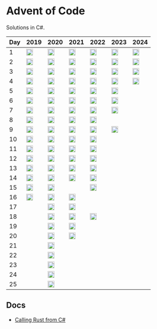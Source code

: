 # Advent of Code
Solutions in C#.

| Day | 2019 | 2020 | 2021 | 2022 | 2023 | 2024 |
|-----|------|------|------|------|------|------|
| 1  | [<img src="https://cdn.jsdelivr.net/gh/devicons/devicon/icons/csharp/csharp-original.svg" alt="C#" width="18" height="18">](https://github.com/sindrekjr/AdventOfCode/blob/master/AdventOfCode.Solutions/Year2019/Day01/Solution.cs) | [<img src="https://cdn.jsdelivr.net/gh/devicons/devicon/icons/csharp/csharp-original.svg" alt="C#" width="18" height="18">](https://github.com/sindrekjr/AdventOfCode/blob/master/AdventOfCode.Solutions/Year2020/Day01/Solution.cs) | [<img src="https://cdn.jsdelivr.net/gh/devicons/devicon/icons/csharp/csharp-original.svg" alt="C#" width="18" height="18">](https://github.com/sindrekjr/AdventOfCode/blob/master/AdventOfCode.Solutions/Year2021/Day01/Solution.cs) | [<img src="https://cdn.jsdelivr.net/gh/devicons/devicon@latest/icons/rust/rust-original.svg" alt="Rust" width="18" height="18">](https://github.com/sindrekjr/AdventOfCode/blob/master/AdventOfCode.Solutions.Rust/src/y2022/d01.rs) | [<img src="https://cdn.jsdelivr.net/gh/devicons/devicon/icons/csharp/csharp-original.svg" alt="C#" width="18" height="18">](https://github.com/sindrekjr/AdventOfCode/blob/master/AdventOfCode.Solutions/Year2023/Day01/Solution.cs) | [<img src="https://cdn.jsdelivr.net/gh/devicons/devicon@latest/icons/rust/rust-original.svg" alt="Rust" width="18" height="18">](https://github.com/sindrekjr/AdventOfCode/blob/master/AdventOfCode.Solutions.Rust/src/y2024/d01.rs)
| 2  | [<img src="https://cdn.jsdelivr.net/gh/devicons/devicon/icons/csharp/csharp-original.svg" alt="C#" width="18" height="18">](https://github.com/sindrekjr/AdventOfCode/blob/master/AdventOfCode.Solutions/Year2019/Day02/Solution.cs) | [<img src="https://cdn.jsdelivr.net/gh/devicons/devicon/icons/csharp/csharp-original.svg" alt="C#" width="18" height="18">](https://github.com/sindrekjr/AdventOfCode/blob/master/AdventOfCode.Solutions/Year2020/Day02/Solution.cs) | [<img src="https://cdn.jsdelivr.net/gh/devicons/devicon/icons/csharp/csharp-original.svg" alt="C#" width="18" height="18">](https://github.com/sindrekjr/AdventOfCode/blob/master/AdventOfCode.Solutions/Year2021/Day02/Solution.cs) | [<img src="https://cdn.jsdelivr.net/gh/devicons/devicon/icons/csharp/csharp-original.svg" alt="C#" width="18" height="18">](https://github.com/sindrekjr/AdventOfCode/blob/master/AdventOfCode.Solutions/Year2022/Day02/Solution.cs) | [<img src="https://cdn.jsdelivr.net/gh/devicons/devicon/icons/csharp/csharp-original.svg" alt="C#" width="18" height="18">](https://github.com/sindrekjr/AdventOfCode/blob/master/AdventOfCode.Solutions/Year2023/Day02/Solution.cs) | [<img src="https://cdn.jsdelivr.net/gh/devicons/devicon@latest/icons/rust/rust-original.svg" alt="Rust" width="18" height="18">](https://github.com/sindrekjr/AdventOfCode/blob/master/AdventOfCode.Solutions.Rust/src/y2024/d02.rs)
| 3  | [<img src="https://cdn.jsdelivr.net/gh/devicons/devicon/icons/csharp/csharp-original.svg" alt="C#" width="18" height="18">](https://github.com/sindrekjr/AdventOfCode/blob/master/AdventOfCode.Solutions/Year2019/Day03/Solution.cs) | [<img src="https://cdn.jsdelivr.net/gh/devicons/devicon/icons/csharp/csharp-original.svg" alt="C#" width="18" height="18">](https://github.com/sindrekjr/AdventOfCode/blob/master/AdventOfCode.Solutions/Year2020/Day03/Solution.cs) | [<img src="https://cdn.jsdelivr.net/gh/devicons/devicon/icons/csharp/csharp-original.svg" alt="C#" width="18" height="18">](https://github.com/sindrekjr/AdventOfCode/blob/master/AdventOfCode.Solutions/Year2021/Day03/Solution.cs) | [<img src="https://cdn.jsdelivr.net/gh/devicons/devicon/icons/csharp/csharp-original.svg" alt="C#" width="18" height="18">](https://github.com/sindrekjr/AdventOfCode/blob/master/AdventOfCode.Solutions/Year2022/Day03/Solution.cs) | [<img src="https://cdn.jsdelivr.net/gh/devicons/devicon/icons/csharp/csharp-original.svg" alt="C#" width="18" height="18">](https://github.com/sindrekjr/AdventOfCode/blob/master/AdventOfCode.Solutions/Year2023/Day03/Solution.cs) | [<img src="https://cdn.jsdelivr.net/gh/devicons/devicon@latest/icons/rust/rust-original.svg" alt="Rust" width="18" height="18">](https://github.com/sindrekjr/AdventOfCode/blob/master/AdventOfCode.Solutions.Rust/src/y2024/d03.rs)
| 4  | [<img src="https://cdn.jsdelivr.net/gh/devicons/devicon/icons/csharp/csharp-original.svg" alt="C#" width="18" height="18">](https://github.com/sindrekjr/AdventOfCode/blob/master/AdventOfCode.Solutions/Year2019/Day04/Solution.cs) | [<img src="https://cdn.jsdelivr.net/gh/devicons/devicon/icons/csharp/csharp-original.svg" alt="C#" width="18" height="18">](https://github.com/sindrekjr/AdventOfCode/blob/master/AdventOfCode.Solutions/Year2020/Day04/Solution.cs) | [<img src="https://cdn.jsdelivr.net/gh/devicons/devicon/icons/csharp/csharp-original.svg" alt="C#" width="18" height="18">](https://github.com/sindrekjr/AdventOfCode/blob/master/AdventOfCode.Solutions/Year2021/Day04/Solution.cs) | [<img src="https://cdn.jsdelivr.net/gh/devicons/devicon/icons/csharp/csharp-original.svg" alt="C#" width="18" height="18">](https://github.com/sindrekjr/AdventOfCode/blob/master/AdventOfCode.Solutions/Year2022/Day04/Solution.cs) | [<img src="https://cdn.jsdelivr.net/gh/devicons/devicon/icons/csharp/csharp-original.svg" alt="C#" width="18" height="18">](https://github.com/sindrekjr/AdventOfCode/blob/master/AdventOfCode.Solutions/Year2023/Day04/Solution.cs) | [<img src="https://cdn.jsdelivr.net/gh/devicons/devicon@latest/icons/rust/rust-original.svg" alt="Rust" width="18" height="18">](https://github.com/sindrekjr/AdventOfCode/blob/master/AdventOfCode.Solutions.Rust/src/y2024/d04.rs)
| 5  | [<img src="https://cdn.jsdelivr.net/gh/devicons/devicon/icons/csharp/csharp-original.svg" alt="C#" width="18" height="18">](https://github.com/sindrekjr/AdventOfCode/blob/master/AdventOfCode.Solutions/Year2019/Day05/Solution.cs) | [<img src="https://cdn.jsdelivr.net/gh/devicons/devicon/icons/csharp/csharp-original.svg" alt="C#" width="18" height="18">](https://github.com/sindrekjr/AdventOfCode/blob/master/AdventOfCode.Solutions/Year2020/Day05/Solution.cs) | [<img src="https://cdn.jsdelivr.net/gh/devicons/devicon/icons/csharp/csharp-original.svg" alt="C#" width="18" height="18">](https://github.com/sindrekjr/AdventOfCode/blob/master/AdventOfCode.Solutions/Year2021/Day05/Solution.cs) | [<img src="https://cdn.jsdelivr.net/gh/devicons/devicon@latest/icons/rust/rust-original.svg" alt="Rust" width="18" height="18">](https://github.com/sindrekjr/AdventOfCode/blob/master/AdventOfCode.Solutions.Rust/src/y2022/d05.rs) | [<img src="https://cdn.jsdelivr.net/gh/devicons/devicon/icons/csharp/csharp-original.svg" alt="C#" width="18" height="18">](https://github.com/sindrekjr/AdventOfCode/blob/master/AdventOfCode.Solutions/Year2023/Day05/Solution.cs)
| 6  | [<img src="https://cdn.jsdelivr.net/gh/devicons/devicon/icons/csharp/csharp-original.svg" alt="C#" width="18" height="18">](https://github.com/sindrekjr/AdventOfCode/blob/master/AdventOfCode.Solutions/Year2019/Day06/Solution.cs) | [<img src="https://cdn.jsdelivr.net/gh/devicons/devicon/icons/csharp/csharp-original.svg" alt="C#" width="18" height="18">](https://github.com/sindrekjr/AdventOfCode/blob/master/AdventOfCode.Solutions/Year2020/Day06/Solution.cs) | [<img src="https://cdn.jsdelivr.net/gh/devicons/devicon/icons/csharp/csharp-original.svg" alt="C#" width="18" height="18">](https://github.com/sindrekjr/AdventOfCode/blob/master/AdventOfCode.Solutions/Year2021/Day06/Solution.cs) | [<img src="https://cdn.jsdelivr.net/gh/devicons/devicon@latest/icons/rust/rust-original.svg" alt="Rust" width="18" height="18">](https://github.com/sindrekjr/AdventOfCode/blob/master/AdventOfCode.Solutions.Rust/src/y2022/d06.rs) | [<img src="https://cdn.jsdelivr.net/gh/devicons/devicon/icons/csharp/csharp-original.svg" alt="C#" width="18" height="18">](https://github.com/sindrekjr/AdventOfCode/blob/master/AdventOfCode.Solutions/Year2023/Day06/Solution.cs)
| 7  | [<img src="https://cdn.jsdelivr.net/gh/devicons/devicon/icons/csharp/csharp-original.svg" alt="C#" width="18" height="18">](https://github.com/sindrekjr/AdventOfCode/blob/master/AdventOfCode.Solutions/Year2019/Day07/Solution.cs) | [<img src="https://cdn.jsdelivr.net/gh/devicons/devicon/icons/csharp/csharp-original.svg" alt="C#" width="18" height="18">](https://github.com/sindrekjr/AdventOfCode/blob/master/AdventOfCode.Solutions/Year2020/Day07/Solution.cs) | [<img src="https://cdn.jsdelivr.net/gh/devicons/devicon/icons/csharp/csharp-original.svg" alt="C#" width="18" height="18">](https://github.com/sindrekjr/AdventOfCode/blob/master/AdventOfCode.Solutions/Year2021/Day07/Solution.cs) | [<img src="https://cdn.jsdelivr.net/gh/devicons/devicon@latest/icons/rust/rust-original.svg" alt="Rust" width="18" height="18">](https://github.com/sindrekjr/AdventOfCode/blob/master/AdventOfCode.Solutions.Rust/src/y2022/d07.rs) | [<img src="https://cdn.jsdelivr.net/gh/devicons/devicon/icons/csharp/csharp-original.svg" alt="C#" width="18" height="18">](https://github.com/sindrekjr/AdventOfCode/blob/master/AdventOfCode.Solutions/Year2023/Day07/Solution.cs)
| 8  | [<img src="https://cdn.jsdelivr.net/gh/devicons/devicon/icons/csharp/csharp-original.svg" alt="C#" width="18" height="18">](https://github.com/sindrekjr/AdventOfCode/blob/master/AdventOfCode.Solutions/Year2019/Day08/Solution.cs) | [<img src="https://cdn.jsdelivr.net/gh/devicons/devicon/icons/csharp/csharp-original.svg" alt="C#" width="18" height="18">](https://github.com/sindrekjr/AdventOfCode/blob/master/AdventOfCode.Solutions/Year2020/Day08/Solution.cs) | [<img src="https://cdn.jsdelivr.net/gh/devicons/devicon/icons/csharp/csharp-original.svg" alt="C#" width="18" height="18">](https://github.com/sindrekjr/AdventOfCode/blob/master/AdventOfCode.Solutions/Year2021/Day08/Solution.cs) | [<img src="https://cdn.jsdelivr.net/gh/devicons/devicon@latest/icons/rust/rust-original.svg" alt="Rust" width="18" height="18">](https://github.com/sindrekjr/AdventOfCode/blob/master/AdventOfCode.Solutions.Rust/src/y2022/d08.rs)
| 9  | [<img src="https://cdn.jsdelivr.net/gh/devicons/devicon/icons/csharp/csharp-original.svg" alt="C#" width="18" height="18">](https://github.com/sindrekjr/AdventOfCode/blob/master/AdventOfCode.Solutions/Year2019/Day09/Solution.cs) | [<img src="https://cdn.jsdelivr.net/gh/devicons/devicon/icons/csharp/csharp-original.svg" alt="C#" width="18" height="18">](https://github.com/sindrekjr/AdventOfCode/blob/master/AdventOfCode.Solutions/Year2020/Day09/Solution.cs) | [<img src="https://cdn.jsdelivr.net/gh/devicons/devicon/icons/csharp/csharp-original.svg" alt="C#" width="18" height="18">](https://github.com/sindrekjr/AdventOfCode/blob/master/AdventOfCode.Solutions/Year2021/Day09/Solution.cs) | [<img src="https://cdn.jsdelivr.net/gh/devicons/devicon@latest/icons/rust/rust-original.svg" alt="Rust" width="18" height="18">](https://github.com/sindrekjr/AdventOfCode/blob/master/AdventOfCode.Solutions.Rust/src/y2022/d09.rs) | [<img src="https://cdn.jsdelivr.net/gh/devicons/devicon/icons/csharp/csharp-original.svg" alt="C#" width="18" height="18">](https://github.com/sindrekjr/AdventOfCode/blob/master/AdventOfCode.Solutions/Year2023/Day09/Solution.cs)
| 10 | [<img src="https://cdn.jsdelivr.net/gh/devicons/devicon/icons/csharp/csharp-original.svg" alt="C#" width="18" height="18">](https://github.com/sindrekjr/AdventOfCode/blob/master/AdventOfCode.Solutions/Year2019/Day10/Solution.cs) | [<img src="https://cdn.jsdelivr.net/gh/devicons/devicon/icons/csharp/csharp-original.svg" alt="C#" width="18" height="18">](https://github.com/sindrekjr/AdventOfCode/blob/master/AdventOfCode.Solutions/Year2020/Day10/Solution.cs) | [<img src="https://cdn.jsdelivr.net/gh/devicons/devicon/icons/csharp/csharp-original.svg" alt="C#" width="18" height="18">](https://github.com/sindrekjr/AdventOfCode/blob/master/AdventOfCode.Solutions/Year2021/Day10/Solution.cs) | [<img src="https://cdn.jsdelivr.net/gh/devicons/devicon@latest/icons/rust/rust-original.svg" alt="Rust" width="18" height="18">](https://github.com/sindrekjr/AdventOfCode/blob/master/AdventOfCode.Solutions.Rust/src/y2022/d10.rs)
| 11 | [<img src="https://cdn.jsdelivr.net/gh/devicons/devicon/icons/csharp/csharp-original.svg" alt="C#" width="18" height="18">](https://github.com/sindrekjr/AdventOfCode/blob/master/AdventOfCode.Solutions/Year2019/Day11/Solution.cs) | [<img src="https://cdn.jsdelivr.net/gh/devicons/devicon/icons/csharp/csharp-original.svg" alt="C#" width="18" height="18">](https://github.com/sindrekjr/AdventOfCode/blob/master/AdventOfCode.Solutions/Year2020/Day11/Solution.cs) | [<img src="https://cdn.jsdelivr.net/gh/devicons/devicon/icons/csharp/csharp-original.svg" alt="C#" width="18" height="18">](https://github.com/sindrekjr/AdventOfCode/blob/master/AdventOfCode.Solutions/Year2021/Day11/Solution.cs) | [<img src="https://cdn.jsdelivr.net/gh/devicons/devicon@latest/icons/rust/rust-original.svg" alt="Rust" width="18" height="18">](https://github.com/sindrekjr/AdventOfCode/blob/master/AdventOfCode.Solutions.Rust/src/y2022/d11.rs)
| 12 | [<img src="https://cdn.jsdelivr.net/gh/devicons/devicon/icons/csharp/csharp-original.svg" alt="C#" width="18" height="18">](https://github.com/sindrekjr/AdventOfCode/blob/master/AdventOfCode.Solutions/Year2019/Day12/Solution.cs) | [<img src="https://cdn.jsdelivr.net/gh/devicons/devicon/icons/csharp/csharp-original.svg" alt="C#" width="18" height="18">](https://github.com/sindrekjr/AdventOfCode/blob/master/AdventOfCode.Solutions/Year2020/Day12/Solution.cs) | [<img src="https://cdn.jsdelivr.net/gh/devicons/devicon/icons/csharp/csharp-original.svg" alt="C#" width="18" height="18">](https://github.com/sindrekjr/AdventOfCode/blob/master/AdventOfCode.Solutions/Year2021/Day12/Solution.cs) | [<img src="https://cdn.jsdelivr.net/gh/devicons/devicon@latest/icons/rust/rust-original.svg" alt="Rust" width="18" height="18">](https://github.com/sindrekjr/AdventOfCode/blob/master/AdventOfCode.Solutions.Rust/src/y2022/d12.rs)
| 13 | [<img src="https://cdn.jsdelivr.net/gh/devicons/devicon/icons/csharp/csharp-original.svg" alt="C#" width="18" height="18">](https://github.com/sindrekjr/AdventOfCode/blob/master/AdventOfCode.Solutions/Year2019/Day13/Solution.cs) | [<img src="https://cdn.jsdelivr.net/gh/devicons/devicon/icons/csharp/csharp-original.svg" alt="C#" width="18" height="18">](https://github.com/sindrekjr/AdventOfCode/blob/master/AdventOfCode.Solutions/Year2020/Day13/Solution.cs) | [<img src="https://cdn.jsdelivr.net/gh/devicons/devicon/icons/csharp/csharp-original.svg" alt="C#" width="18" height="18">](https://github.com/sindrekjr/AdventOfCode/blob/master/AdventOfCode.Solutions/Year2021/Day13/Solution.cs) | [<img src="https://cdn.jsdelivr.net/gh/devicons/devicon@latest/icons/rust/rust-original.svg" alt="Rust" width="18" height="18">](https://github.com/sindrekjr/AdventOfCode/blob/master/AdventOfCode.Solutions.Rust/src/y2022/d13.rs)
| 14 | [<img src="https://cdn.jsdelivr.net/gh/devicons/devicon/icons/csharp/csharp-original.svg" alt="C#" width="18" height="18">](https://github.com/sindrekjr/AdventOfCode/blob/master/AdventOfCode.Solutions/Year2019/Day14/Solution.cs) | [<img src="https://cdn.jsdelivr.net/gh/devicons/devicon/icons/csharp/csharp-original.svg" alt="C#" width="18" height="18">](https://github.com/sindrekjr/AdventOfCode/blob/master/AdventOfCode.Solutions/Year2020/Day14/Solution.cs) | [<img src="https://cdn.jsdelivr.net/gh/devicons/devicon/icons/csharp/csharp-original.svg" alt="C#" width="18" height="18">](https://github.com/sindrekjr/AdventOfCode/blob/master/AdventOfCode.Solutions/Year2021/Day14/Solution.cs) | [<img src="https://cdn.jsdelivr.net/gh/devicons/devicon@latest/icons/rust/rust-original.svg" alt="Rust" width="18" height="18">](https://github.com/sindrekjr/AdventOfCode/blob/master/AdventOfCode.Solutions.Rust/src/y2022/d14.rs)
| 15 | [<img src="https://cdn.jsdelivr.net/gh/devicons/devicon/icons/csharp/csharp-original.svg" alt="C#" width="18" height="18">](https://github.com/sindrekjr/AdventOfCode/blob/master/AdventOfCode.Solutions/Year2019/Day15/Solution.cs) | [<img src="https://cdn.jsdelivr.net/gh/devicons/devicon/icons/csharp/csharp-original.svg" alt="C#" width="18" height="18">](https://github.com/sindrekjr/AdventOfCode/blob/master/AdventOfCode.Solutions/Year2020/Day15/Solution.cs) |  | [<img src="https://cdn.jsdelivr.net/gh/devicons/devicon@latest/icons/rust/rust-original.svg" alt="Rust" width="18" height="18">](https://github.com/sindrekjr/AdventOfCode/blob/master/AdventOfCode.Solutions.Rust/src/y2022/d15.rs)
| 16 | [<img src="https://cdn.jsdelivr.net/gh/devicons/devicon/icons/csharp/csharp-original.svg" alt="C#" width="18" height="18">](https://github.com/sindrekjr/AdventOfCode/blob/master/AdventOfCode.Solutions/Year2019/Day16/Solution.cs) | [<img src="https://cdn.jsdelivr.net/gh/devicons/devicon/icons/csharp/csharp-original.svg" alt="C#" width="18" height="18">](https://github.com/sindrekjr/AdventOfCode/blob/master/AdventOfCode.Solutions/Year2020/Day16/Solution.cs) | [<img src="https://cdn.jsdelivr.net/gh/devicons/devicon/icons/csharp/csharp-original.svg" alt="C#" width="18" height="18">](https://github.com/sindrekjr/AdventOfCode/blob/master/AdventOfCode.Solutions/Year2021/Day16/Solution.cs)
| 17 | | [<img src="https://cdn.jsdelivr.net/gh/devicons/devicon/icons/csharp/csharp-original.svg" alt="C#" width="18" height="18">](https://github.com/sindrekjr/AdventOfCode/blob/master/AdventOfCode.Solutions/Year2020/Day17/Solution.cs) | [<img src="https://cdn.jsdelivr.net/gh/devicons/devicon/icons/csharp/csharp-original.svg" alt="C#" width="18" height="18">](https://github.com/sindrekjr/AdventOfCode/blob/master/AdventOfCode.Solutions/Year2021/Day17/Solution.cs)
| 18 | | [<img src="https://cdn.jsdelivr.net/gh/devicons/devicon/icons/csharp/csharp-original.svg" alt="C#" width="18" height="18">](https://github.com/sindrekjr/AdventOfCode/blob/master/AdventOfCode.Solutions/Year2020/Day18/Solution.cs) | [<img src="https://cdn.jsdelivr.net/gh/devicons/devicon/icons/csharp/csharp-original.svg" alt="C#" width="18" height="18">](https://github.com/sindrekjr/AdventOfCode/blob/master/AdventOfCode.Solutions/Year2021/Day18/Solution.cs) | [<img src="https://cdn.jsdelivr.net/gh/devicons/devicon@latest/icons/rust/rust-original.svg" alt="Rust" width="18" height="18">](https://github.com/sindrekjr/AdventOfCode/blob/master/AdventOfCode.Solutions.Rust/src/y2022/d18.rs)
| 19 | | [<img src="https://cdn.jsdelivr.net/gh/devicons/devicon/icons/csharp/csharp-original.svg" alt="C#" width="18" height="18">](https://github.com/sindrekjr/AdventOfCode/blob/master/AdventOfCode.Solutions/Year2020/Day19/Solution.cs) | [<img src="https://cdn.jsdelivr.net/gh/devicons/devicon/icons/csharp/csharp-original.svg" alt="C#" width="18" height="18">](https://github.com/sindrekjr/AdventOfCode/blob/master/AdventOfCode.Solutions/Year2021/Day19/Solution.cs)
| 20 | | [<img src="https://cdn.jsdelivr.net/gh/devicons/devicon/icons/csharp/csharp-original.svg" alt="C#" width="18" height="18">](https://github.com/sindrekjr/AdventOfCode/blob/master/AdventOfCode.Solutions/Year2020/Day20/Solution.cs) | [<img src="https://cdn.jsdelivr.net/gh/devicons/devicon/icons/csharp/csharp-original.svg" alt="C#" width="18" height="18">](https://github.com/sindrekjr/AdventOfCode/blob/master/AdventOfCode.Solutions/Year2021/Day20/Solution.cs)
| 21 | | [<img src="https://cdn.jsdelivr.net/gh/devicons/devicon/icons/csharp/csharp-original.svg" alt="C#" width="18" height="18">](https://github.com/sindrekjr/AdventOfCode/blob/master/AdventOfCode.Solutions/Year2020/Day21/Solution.cs) |
| 22 | | [<img src="https://cdn.jsdelivr.net/gh/devicons/devicon/icons/csharp/csharp-original.svg" alt="C#" width="18" height="18">](https://github.com/sindrekjr/AdventOfCode/blob/master/AdventOfCode.Solutions/Year2020/Day22/Solution.cs) |
| 23 | | [<img src="https://cdn.jsdelivr.net/gh/devicons/devicon/icons/csharp/csharp-original.svg" alt="C#" width="18" height="18">](https://github.com/sindrekjr/AdventOfCode/blob/master/AdventOfCode.Solutions/Year2020/Day23/Solution.cs) |
| 24 | | [<img src="https://cdn.jsdelivr.net/gh/devicons/devicon/icons/csharp/csharp-original.svg" alt="C#" width="18" height="18">](https://github.com/sindrekjr/AdventOfCode/blob/master/AdventOfCode.Solutions/Year2020/Day24/Solution.cs) |
| 25 | | [<img src="https://cdn.jsdelivr.net/gh/devicons/devicon/icons/csharp/csharp-original.svg" alt="C#" width="18" height="18">](https://github.com/sindrekjr/AdventOfCode/blob/master/AdventOfCode.Solutions/Year2020/Day25/Solution.cs) |

## Docs

- [Calling Rust from C#](https://dev.to/living_syn/calling-rust-from-c-6hk)
